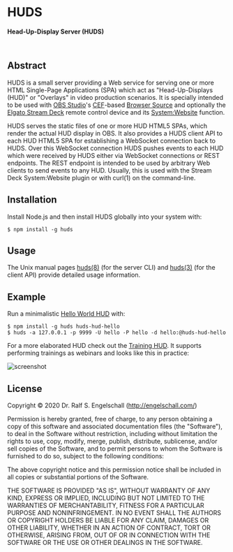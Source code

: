 
HUDS
====

**Head-Up-Display Server (HUDS)**

<p/>
<img src="https://nodei.co/npm/huds.png?downloads=true&stars=true" alt=""/>

<p/>
<img src="https://david-dm.org/rse/huds.png" alt=""/>

Abstract
--------

HUDS is a small server providing a
Web service for serving one or more HTML Single-Page Applications (SPA)
which act as "Head-Up-Displays (HUD)" or "Overlays" in video
production scenarios. It is specially intended to be used with [OBS Studio](https://obsproject.com/)'s
[CEF](https://en.wikipedia.org/wiki/Chromium_Embedded_Framework)-based
[Browser Source](https://obsproject.com/wiki/Sources-Guide#browsersource)
and optionally the [Elgato Stream Deck](https://www.elgato.com/en/gaming/stream-deck)
remote control device and its [System:Website](https://help.elgato.com/hc/en-us/articles/360028234471-Elgato-Stream-Deck-System-Actions) function.

HUDS serves the static files of one or more HUD HTML5 SPAs, which
render the actual HUD display in OBS. It also provides a HUDS client API to
each HUD HTML5 SPA for establishing a WebSocket connection back to HUDS.
Over this WebSocket connection HUDS pushes events to each HUD which were
received by HUDS either via WebSocket connections or REST endpoints.
The REST endpoint is intended to be used by arbitrary Web clients to
send events to any HUD. Usually, this is used with the Stream Deck
System:Website plugin or with curl(1) on the command-line.

Installation
------------

Install Node.js and then install HUDS globally into your system with:

```
$ npm install -g huds
```

Usage
-----

The Unix manual pages
[huds(8)](https://github.com/rse/huds/blob/master/src/huds-server.md)
(for the server CLI) and
[huds(3)](https://github.com/rse/huds/blob/master/src/huds-client.md)
(for the client API) provide detailed usage information.

Example
-------

Run a minimalistic [Hello World HUD](https://github.com/rse/huds-hud-hello/) with:

```
$ npm install -g huds huds-hud-hello
$ huds -a 127.0.0.1 -p 9999 -U hello -P hello -d hello:@huds-hud-hello
```

For a more elaborated HUD check out the [Training
HUD](https://github.com/rse/huds-hud-training/). It supports performing
trainings as webinars and looks like this in practice:

![screenshot](screenshot.png)

License
-------

Copyright &copy; 2020 Dr. Ralf S. Engelschall (http://engelschall.com/)

Permission is hereby granted, free of charge, to any person obtaining
a copy of this software and associated documentation files (the
"Software"), to deal in the Software without restriction, including
without limitation the rights to use, copy, modify, merge, publish,
distribute, sublicense, and/or sell copies of the Software, and to
permit persons to whom the Software is furnished to do so, subject to
the following conditions:

The above copyright notice and this permission notice shall be included
in all copies or substantial portions of the Software.

THE SOFTWARE IS PROVIDED "AS IS", WITHOUT WARRANTY OF ANY KIND,
EXPRESS OR IMPLIED, INCLUDING BUT NOT LIMITED TO THE WARRANTIES OF
MERCHANTABILITY, FITNESS FOR A PARTICULAR PURPOSE AND NONINFRINGEMENT.
IN NO EVENT SHALL THE AUTHORS OR COPYRIGHT HOLDERS BE LIABLE FOR ANY
CLAIM, DAMAGES OR OTHER LIABILITY, WHETHER IN AN ACTION OF CONTRACT,
TORT OR OTHERWISE, ARISING FROM, OUT OF OR IN CONNECTION WITH THE
SOFTWARE OR THE USE OR OTHER DEALINGS IN THE SOFTWARE.

